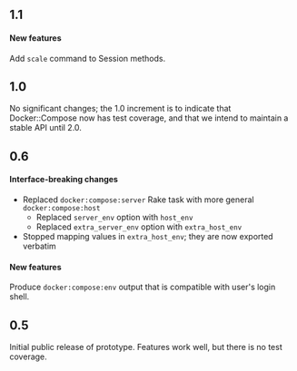 1.1
---

#### New features

Add `scale` command to Session methods.


1.0
---

No significant changes; the 1.0 increment is to indicate that Docker::Compose now has test coverage, and that we intend to maintain a stable API until 2.0.

0.6
---

#### Interface-breaking changes

  - Replaced `docker:compose:server` Rake task with more general `docker:compose:host`
    - Replaced `server_env` option with `host_env`
    - Replaced `extra_server_env` option with `extra_host_env`
  - Stopped mapping values in `extra_host_env`; they are now exported verbatim

#### New features

Produce `docker:compose:env` output that is compatible with user's login shell.

0.5
---

Initial public release of prototype. Features work well, but there is no test
coverage.

